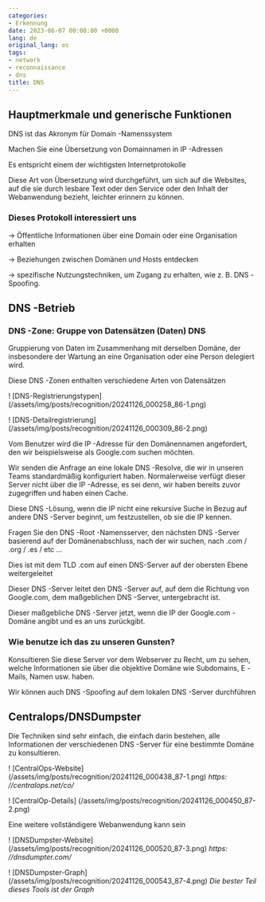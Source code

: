 ```yaml
---
categories:
- Erkennung
date: 2023-06-07 00:00:00 +0000
lang: de
original_lang: es
tags:
- network
- reconnaissance
- dns
title: DNS
---
```


## Hauptmerkmale und generische Funktionen

DNS ist das Akronym für Domain -Namenssystem

Machen Sie eine Übersetzung von Domainnamen in IP -Adressen

Es entspricht einem der wichtigsten Internetprotokolle

Diese Art von Übersetzung wird durchgeführt, um sich auf die Websites, auf die sie durch lesbare Text oder den Service oder den Inhalt der Webanwendung bezieht, leichter erinnern zu können.

### Dieses Protokoll interessiert uns

→ Öffentliche Informationen über eine Domain oder eine Organisation erhalten

→ Beziehungen zwischen Domänen und Hosts entdecken

→ spezifische Nutzungstechniken, um Zugang zu erhalten, wie z. B. DNS -Spoofing.

## DNS -Betrieb

### DNS -Zone: Gruppe von Datensätzen (Daten) DNS

Gruppierung von Daten im Zusammenhang mit derselben Domäne, der insbesondere der Wartung an eine Organisation oder eine Person delegiert wird.

Diese DNS -Zonen enthalten verschiedene Arten von Datensätzen

! [DNS-Registrierungstypen] (/assets/img/posts/recognition/20241126_000258_86-1.png)

! [DNS-Detailregistrierung] (/assets/img/posts/recognition/20241126_000309_86-2.png)

Vom Benutzer wird die IP -Adresse für den Domänennamen angefordert, den wir beispielsweise als Google.com suchen möchten.

Wir senden die Anfrage an eine lokale DNS -Resolve, die wir in unseren Teams standardmäßig konfiguriert haben. Normalerweise verfügt dieser Server nicht über die IP -Adresse, es sei denn, wir haben bereits zuvor zugegriffen und haben einen Cache.

Diese DNS -Lösung, wenn die IP nicht eine rekursive Suche in Bezug auf andere DNS -Server beginnt, um festzustellen, ob sie die IP kennen.

Fragen Sie den DNS -Root -Namensserver, den nächsten DNS -Server basierend auf der Domänenabschluss, nach der wir suchen, nach .com / .org / .es / etc ...

Dies ist mit dem TLD .com auf einen DNS-Server auf der obersten Ebene weitergeleitet

Dieser DNS -Server leitet den DNS -Server auf, auf dem die Richtung von Google.com, dem maßgeblichen DNS -Server, untergebracht ist.

Dieser maßgebliche DNS -Server jetzt, wenn die IP der Google.com -Domäne angibt und es an uns zurückgibt.

### Wie benutze ich das zu unseren Gunsten?

Konsultieren Sie diese Server vor dem Webserver zu Recht, um zu sehen, welche Informationen sie über die objektive Domäne wie Subdomains, E -Mails, Namen usw. haben.

Wir können auch DNS -Spoofing auf dem lokalen DNS -Server durchführen

## Centralops/DNSDumpster

Die Techniken sind sehr einfach, die einfach darin bestehen, alle Informationen der verschiedenen DNS -Server für eine bestimmte Domäne zu konsultieren.

! [CentralOps-Website] (/assets/img/posts/recognition/20241126_000438_87-1.png)
_https: //centralops.net/co/_

! [CentralOp-Details] (/assets/img/posts/recognition/20241126_000450_87-2.png)

Eine weitere vollständigere Webanwendung kann sein

! [DNSDumpster-Website] (/assets/img/posts/recognition/20241126_000520_87-3.png)
_https: //dnsdumpter.com/_

! [DNSDumpster-Graph] (/assets/img/posts/recognition/20241126_000543_87-4.png)
_Die bester Teil dieses Tools ist der Graph_
